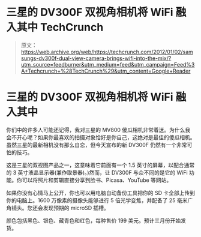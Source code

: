# 三星的 DV300F 双视角相机将 WiFi 融入其中 TechCrunch

> 原文：<https://web.archive.org/web/https://techcrunch.com/2012/01/02/samsungs-dv300f-dual-view-camera-brings-wifi-into-the-mix/?utm_source=feedburner&utm_medium=feed&utm_campaign=Feed%3A+Techcrunch+%28TechCrunch%29&utm_content=Google+Reader>

# 三星的 DV300F 双视角相机将 WiFi 融入其中

你们中的许多人可能还记得，我对三星的 MV800 傻瓜相机非常着迷。为什么我会不开心呢？如果你最喜欢的拍摄对象恰好是你自己，这绝对是最佳的傻瓜相机。虽然三星的最新相机没有那么自恋，但今天宣布的新 DV300F 仍然有一个非常可怕的技巧。

这是三星的双视图产品之一，这意味着它前面有一个 1.5 英寸的屏幕，以配合通常的 3 英寸液晶显示器(兼作取景器)。)然而，让 DV300F 与众不同的是它的 WiFi 功能。你可以将照片和剪辑直接分享到脸书、Picasa、YouTube 等网站。

如果你没有心情马上公开，你也可以用电脑自动备份工具把你的 SD 卡全部上传到你的电脑上。1600 万像素的摄像头能够进行 5 倍光学变焦，并配备了 25 毫米广角镜头。您还会发现预期的 microSD 插槽。

颜色包括黑色、银色、藏青色和红色，每种售价 199 美元。预计三月份开始发货。
